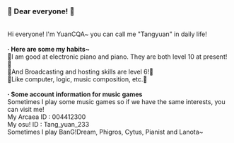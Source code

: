 ### 🌸 Dear everyone! 🌸
<br>Hi everyone! I'm YuanCQA~ you can call me "Tangyuan" in daily life!
<br>
<br>**· Here are some my habits~**
<br>🎹I am good at electronic piano and piano. They are both level 10 at present!🎹
<br>🎤And Broadcasting and hosting skills are level 6!🎤
<br>🎈Like computer, logic, music composition, etc.🎈
<br>
<br>**· Some account information for music games**
<br>Sometimes I play some music games so if we have the same interests, you can visit me!
<br>My Arcaea ID : 004412300
<br>My osu! ID : Tang_yuan_233
<br>Sometimes I play BanG!Dream, Phigros, Cytus, Pianist and Lanota~
<!--
**YuanCQA9826/YuanCQA9826** is a ✨ _special_ ✨ repository because its `README.md` (this file) appears on your GitHub profile.

Here are some ideas to get you started:

- 🔭 I’m currently working on ...
- 🌱 I’m currently learning ...
- 👯 I’m looking to collaborate on ...
- 🤔 I’m looking for help with ...
- 💬 Ask me about ...
- 📫 How to reach me: ...
- 😄 Pronouns: ...
- ⚡ Fun fact: ...
-->
